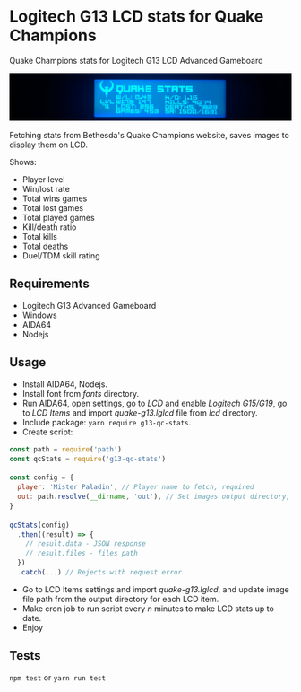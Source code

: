 # Logitech G13 LCD stats for Quake Champions

Quake Champions stats for Logitech G13 LCD Advanced Gameboard

![banner](/banner.jpg)

Fetching stats from Bethesda's Quake Champions website, saves images to display them on LCD.

Shows:
- Player level
- Win/lost rate
- Total wins games
- Total lost games
- Total played games
- Kill/death ratio
- Total kills
- Total deaths
- Duel/TDM skill rating

## Requirements

- Logitech G13 Advanced Gameboard
- Windows
- AIDA64
- Nodejs

## Usage

- Install AIDA64, Nodejs.
- Install font from *fonts* directory.
- Run AIDA64, open settings, go to *LCD* and enable *Logitech G15/G19*, go to *LCD Items* and import *quake-g13.lglcd* file from *lcd* directory.
- Include package: `yarn require g13-qc-stats`.
- Create script:

```javascript
const path = require('path')
const qcStats = require('g13-qc-stats')

const config = {
  player: 'Mister Paladin', // Player name to fetch, required
  out: path.resolve(__dirname, 'out'), // Set images output directory, required
}

qcStats(config)
  .then((result) => {
    // result.data - JSON response
    // result.files - files path
  })
  .catch(...) // Rejects with request error
```

- Go to LCD Items settings and import *quake-g13.lglcd*, and update image file path from the output directory for each LCD item.
- Make cron job to run script every *n* minutes to make LCD stats up to date.
- Enjoy

## Tests

`npm test` or `yarn run test`